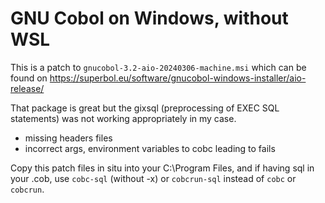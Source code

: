 # GNU Cobol on Windows, without WSL

This is a patch to `gnucobol-3.2-aio-20240306-machine.msi` which can be found on https://superbol.eu/software/gnucobol-windows-installer/aio-release/

That package is great but the gixsql (preprocessing of EXEC SQL statements) was not working appropriately in my case.
- missing headers files
- incorrect args, environment variables to cobc leading to fails

Copy this patch files in situ into your C:\Program Files, and if having sql in your .cob, use `cobc-sql` (without -x) or `cobcrun-sql` instead of `cobc` or `cobcrun`.

